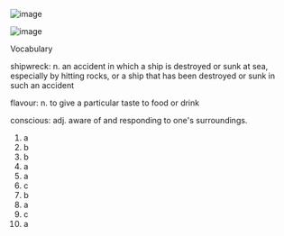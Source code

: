 ![image](https://github.com/jeuneseven/ReadingNotes/assets/8426758/d148bad7-7690-4138-ae2e-e1f4804785f4)

![image](https://github.com/jeuneseven/ReadingNotes/assets/8426758/8f440249-12a3-4089-87b1-85014968a719)

Vocabulary

shipwreck: n. an accident in which a ship is destroyed or sunk at sea, especially by hitting rocks, or a ship that has been destroyed or sunk in such an accident

flavour: n. to give a particular taste to food or drink

conscious: adj. aware of and responding to one's surroundings.

1. a
2. b
3. b
4. a
5. a
6. c
7. b
8. a
9. c
10. a
